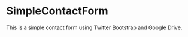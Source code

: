 SimpleContactForm
=================

This is a simple contact form using Twitter Bootstrap and Google Drive.
